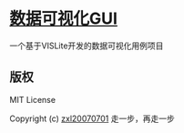 # [数据可视化GUI](https://github.com/oi-contrib/dataGUI)
一个基于VISLite开发的数据可视化用例项目

## 版权

MIT License

Copyright (c) [zxl20070701](https://zxl20070701.github.io/notebook/home.html) 走一步，再走一步